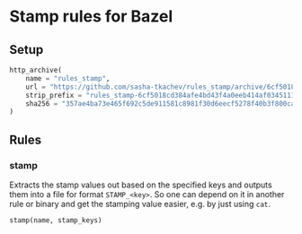 # Stamp rules for Bazel

## Setup

```py
http_archive(
    name = "rules_stamp",
    url = "https://github.com/sasha-tkachev/rules_stamp/archive/6cf5018cd384afe4bd43f4a0eeb414af03451115.tar.gz",
    strip_prefix = "rules_stamp-6cf5018cd384afe4bd43f4a0eeb414af03451115.tar.gz",
    sha256 = "357ae4ba73e465f692c5de911581c8981f30d6eecf5278f40b3f800ca12e6706",
)
```
## Rules

### stamp

Extracts the stamp values out based on the specified keys and outputs them into a file for format `STAMP_<key>`. So one can depend on it in another rule or binary and get the stamping value easier, e.g. by just using `cat`.

`stamp(name, stamp_keys)`
